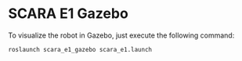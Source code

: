 # SCARA E1 Gazebo

To visualize the robot in Gazebo, just execute the following command:

```
roslaunch scara_e1_gazebo scara_e1.launch
```
